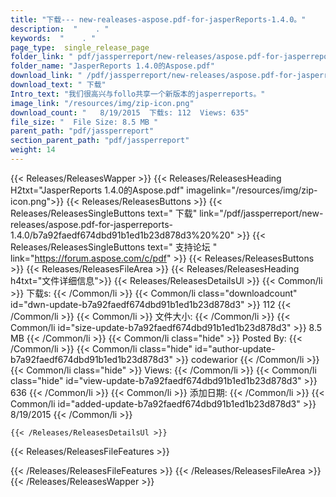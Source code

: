 ```yaml
---
title: "下载--- new-realeases-aspose.pdf-for-jasperReports-1.4.0。" 
description:  "    . " 
keywords:  "    . " 
page_type:  single_release_page
folder_link: " pdf/jassperreport/new-releases/aspose.pdf-for-jasperreports-1.4.0/"
folder_name: "JasperReports 1.4.0的Aspose.pdf"
download_link: " /pdf/jassperreport/new-releases/aspose.pdf-for-jasperreports-1.4.0/b7a92faedf674dbd91b1ed1b23d878d3"
download_text: " 下载"
Intro_text: "我们很高兴与follo共享一个新版本的jasperreports。"
image_link: "/resources/img/zip-icon.png"
download_count: "   8/19/2015  下载s: 112  Views: 635"
file_size: "  File Size: 8.5 MB "
parent_path: "pdf/jassperreport"
section_parent_path: "pdf/jassperreport"
weight: 14
---
```


{{< Releases/ReleasesWapper >}}
  {{< Releases/ReleasesHeading H2txt="JasperReports 1.4.0的Aspose.pdf" imagelink="/resources/img/zip-icon.png">}}
  {{< Releases/ReleasesButtons >}}
    {{< Releases/ReleasesSingleButtons text=" 下载" link="/pdf/jassperreport/new-releases/aspose.pdf-for-jasperreports-1.4.0/b7a92faedf674dbd91b1ed1b23d878d3%20%20" >}}
    {{< Releases/ReleasesSingleButtons text=" 支持论坛 " link="https://forum.aspose.com/c/pdf" >}}
  {{< Releases/ReleasesButtons >}}
  {{< Releases/ReleasesFileArea >}}
    {{< Releases/ReleasesHeading h4txt="文件详细信息">}}
    {{< Releases/ReleasesDetailsUl >}}
            {{< Common/li  >}} 下载s: {{< /Common/li >}} 
      {{< Common/li class="downloadcount" id="dwn-update-b7a92faedf674dbd91b1ed1b23d878d3" >}} 112 {{< /Common/li >}} 
      {{< Common/li  >}} 文件大小: {{< /Common/li >}} 
      {{< Common/li id="size-update-b7a92faedf674dbd91b1ed1b23d878d3" >}} 8.5 MB {{< /Common/li >}} 
      {{< Common/li  class="hide" >}} Posted By: {{< /Common/li >}} 
      {{< Common/li class="hide" id="author-update-b7a92faedf674dbd91b1ed1b23d878d3" >}} codewarior {{< /Common/li >}} 
      {{< Common/li class="hide"  >}} Views: {{< /Common/li >}} 
      {{< Common/li class="hide" id="view-update-b7a92faedf674dbd91b1ed1b23d878d3" >}} 636 {{< /Common/li >}} 
      {{< Common/li  >}} 添加日期: {{< /Common/li >}} 
      {{< Common/li id="added-update-b7a92faedf674dbd91b1ed1b23d878d3" >}} 8/19/2015 {{< /Common/li >}} 

    {{< /Releases/ReleasesDetailsUl >}}

  {{< Releases/ReleasesFileFeatures >}}
      
  {{< /Releases/ReleasesFileFeatures >}}
 {{< /Releases/ReleasesFileArea >}}
{{< /Releases/ReleasesWapper >}}


